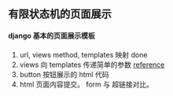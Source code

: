 有限状态机的页面展示
--------------------

#### django 基本的页面展示模板

1. url, views method, templates 映射 done
2. views 向 templates 传递简单的参数 [reference](http://djangobook.py3k.cn/chapter04/)
3. button 按钮展示的 html 代码
4. html 页面内容提交。 form 与 超链接对比。
